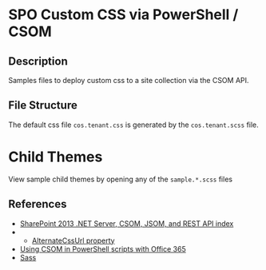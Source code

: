 # SPO Custom CSS via PowerShell / CSOM

## Description 
Samples files to deploy custom css to a site collection via the CSOM API.


## File Structure

The default css file `cos.tenant.css` is generated by the `cos.tenant.scss` file.

# Child Themes
View sample child themes by opening any of the `sample.*.scss` files

## References
* [SharePoint 2013 .NET Server, CSOM, JSOM, and REST API index](https://msdn.microsoft.com/en-us/library/office/dn268594.aspx)
*  * [AlternateCssUrl property](https://msdn.microsoft.com/en-us/library/office/microsoft.sharepoint.client.web.alternatecssurl.aspx)
* [Using CSOM in PowerShell scripts with Office 365](Using%20CSOM%20in%20PowerShell%20scripts%20with%20Office%20365)
* [Sass](http://sass-lang.com/)
